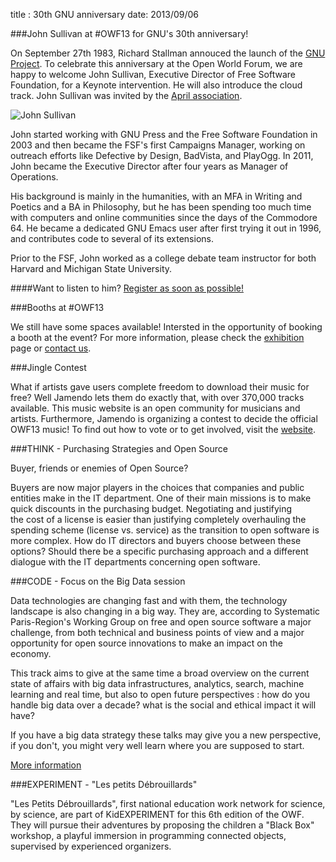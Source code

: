 title : 30th GNU anniversary
date: 2013/09/06

###John Sullivan at #OWF13 for GNU's 30th anniversary! 

On September 27th 1983, Richard Stallman annouced the launch of the <a href="http://www.gnu.org/gnu/initial-announcement.en.html" target="_blank">GNU Project</a>. 
To celebrate this anniversary at the Open World Forum, we are happy to welcome John Sullivan, Executive Director of Free 
Software Foundation, for a Keynote intervention. He will also introduce the cloud track. John Sullivan was invited by the 
<a href="http://www.april.org/" target="_blank">April association</a>.

<img alt="John Sullivan" src="/static/pictures/john sullivan.jpg">

John started working with GNU Press and the Free Software Foundation in 2003 and then became the FSF's first Campaigns 
Manager, working on outreach efforts like Defective by Design, BadVista, and PlayOgg. In 2011, John became the Executive 
Director after four years as Manager of Operations.

His background is mainly in the humanities, with an MFA in Writing and Poetics and a BA in Philosophy, but he has been 
spending too much time with computers and online communities since the days of the Commodore 64. He became a dedicated 
GNU Emacs user after first trying it out in 1996, and contributes code to several of its extensions.

Prior to the FSF, John worked as a college debate team instructor for both Harvard and Michigan State University.

####Want to listen to him? <a href="http://www.openworldforum.org/registration/" target="_blank">Register as soon as possible!</a>

###Booths at #OWF13

We still have some spaces available!  Intersted in the opportunity of booking a booth at the event?
For more information, please check the <a href="http://openworldforum.org/en/exhibiton-area/" target="_blank">exhibition</a> 
page or  <a href="mailto:participation@openworldforum.org?Subject=OWF%20Sponsorship">contact us</a>.


###Jingle Contest

What if artists gave users complete freedom to download their music for free? Well Jamendo lets them do exactly that, 
with over 370,000 tracks available. This music website is an open community for musicians and artists. Furthermore, 
Jamendo is organizing a contest to decide the official OWF13 music! To find out how to vote or to get involved, visit 
the <a href="http://www.jamendo.com/fr/contest/owf2013" target="_blank">website</a>.


###THINK - Purchasing Strategies and Open Source 

Buyer, friends or enemies of Open Source?

Buyers are now major players in the choices that companies and public entities make in the IT department. 
One of their main missions is to make quick discounts in the purchasing budget. Negotiating and justifying  
the cost of a license is easier than  justifying completely overhauling  the spending scheme (license vs. service) as 
the  transition to open software is more complex. How do IT directors and buyers choose between these options? Should 
there be a specific purchasing approach and a different dialogue with the IT departments concerning open software.

###CODE - Focus on the Big Data session

Data technologies are changing fast and with them, the technology landscape is also changing in a big way. They are, 
according to Systematic Paris-Region's Working Group on free and open source software a major challenge, from both 
technical and business points of view and a major opportunity for open source innovations to make an impact on the 
economy.

This track aims to give at the same time a broad overview on the current state of affairs with big data infrastructures,
analytics, search, machine learning and real time, but also to open future perspectives : how do you handle big data 
over a decade? what is the social and ethical impact it will have?

If you have a big data strategy these talks may give you a new perspective, if you don't, you might very well learn 
where you are supposed to start.
 
<a href="http://openworldforum.org/en/tracks/15" target="_blank">More information</a>

###EXPERIMENT - "Les petits Débrouillards"

"Les Petits Débrouillards", first national education work network for science, by science, are part of KidEXPERIMENT 
for this 6th edition of the OWF. They will pursue their adventures by proposing the children a "Black Box" workshop, a 
playful immersion in programming connected objects, supervised by experienced organizers.
